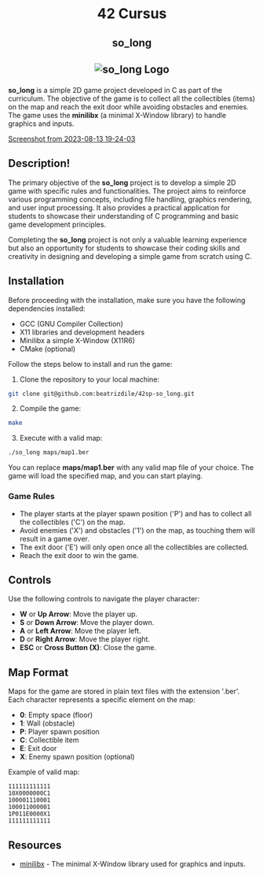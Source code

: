 <h1 align=center>
  42 Cursus
 </h1>
<h2 align=center>
  so_long
</h2>
<h2 align=center>

  ![so_long Logo](https://game.42sp.org.br/static/assets/achievements/so_longm.png)
</h2>

**so_long** is a simple 2D game project developed in C as part of the curriculum. The objective of the game is to collect all the collectibles (items) on the map and reach the exit door while avoiding obstacles and enemies. The game uses the **minilibx** (a minimal X-Window library) to handle graphics and inputs.

[Screenshot from 2023-08-13 19-24-03](https://github.com/beatrizdile/42sp-so_long/assets/102201035/e6ef5d63-c3bc-47c0-bb6c-2d6e8eeed7bc)

## Description!


The primary objective of the **so_long** project is to develop a simple 2D game with specific rules and functionalities. The project aims to reinforce various programming concepts, including file handling, graphics rendering, and user input processing. It also provides a practical application for students to showcase their understanding of C programming and basic game development principles.

Completing the **so_long** project is not only a valuable learning experience but also an opportunity for students to showcase their coding skills and creativity in designing and developing a simple game from scratch using C.

## Installation

Before proceeding with the installation, make sure you have the following dependencies installed:

- GCC (GNU Compiler Collection)
- X11 libraries and development headers
- Minilibx a simple X-Window (X11R6)
- CMake (optional)

Follow the steps below to install and run the game:

1. Clone the repository to your local machine:

```bash
git clone git@github.com:beatrizdile/42sp-so_long.git
```

2. Compile the game:
```bash
make
```

3. Execute with a valid map:
```bash
./so_long maps/map1.ber
```

You can replace **maps/map1.ber** with any valid map file of your choice. The game will load the specified map, and you can start playing.

### Game Rules
- The player starts at the player spawn position ('P') and has to collect all the collectibles ('C') on the map.
- Avoid enemies ('X') and obstacles ('1') on the map, as touching them will result in a game over.
- The exit door ('E') will only open once all the collectibles are collected.
- Reach the exit door to win the game.

## Controls

Use the following controls to navigate the player character:

- **W** or **Up Arrow**: Move the player up.
- **S** or **Down Arrow**: Move the player down.
- **A** or **Left Arrow**: Move the player left.
- **D** or **Right Arrow**: Move the player right.
- **ESC** or **Cross Button (X)**: Close the game.

## Map Format

Maps for the game are stored in plain text files with the extension '.ber'. Each character represents a specific element on the map:

- **0**: Empty space (floor)
- **1**: Wall (obstacle)
- **P**: Player spawn position
- **C**: Collectible item
- **E**: Exit door
- **X**: Enemy spawn position (optional)

Example of valid map:

```text
111111111111
10X0000000C1
100001110001
100011000001
1P011E0000X1
111111111111
```

## Resources

- [minilibx](https://github.com/42Paris/minilibx-linux) - The minimal X-Window library used for graphics and inputs.
